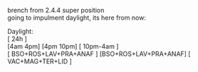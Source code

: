 brench from 2.4.4 super position  
going to impulment daylight, its here from now:  

Daylight:  
[                                          24h                                           ]  
[4am                                     4pm] [4pm             10pm] [     10pm-4am      ]  
[            BSO+ROS+LAV+PRA+ANAF           ] [BSO+ROS+LAV+PRA+ANAF] [  VAC+MAG+TER+LID  ]  
